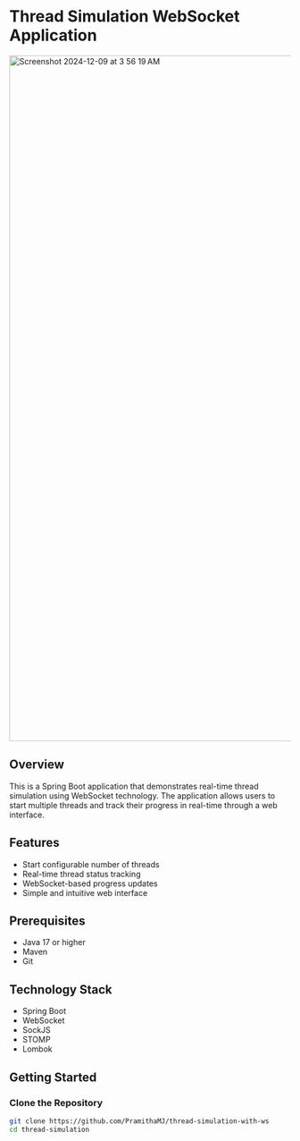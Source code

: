# Thread Simulation WebSocket Application

<img width="1227" alt="Screenshot 2024-12-09 at 3 56 19 AM" src="https://github.com/user-attachments/assets/35feb417-d484-4ee7-9d88-e3f20b42a49d">

## Overview
This is a Spring Boot application that demonstrates real-time thread simulation using WebSocket technology. The application allows users to start multiple threads and track their progress in real-time through a web interface.

## Features
- Start configurable number of threads
- Real-time thread status tracking
- WebSocket-based progress updates
- Simple and intuitive web interface

## Prerequisites
- Java 17 or higher
- Maven
- Git

## Technology Stack
- Spring Boot
- WebSocket
- SockJS
- STOMP
- Lombok

## Getting Started

### Clone the Repository
```bash
git clone https://github.com/PramithaMJ/thread-simulation-with-ws
cd thread-simulation
```
